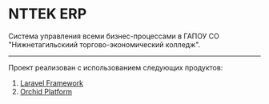 # NTTEK ERP
Система управления всеми бизнес-процессами в ГАПОУ СО "Нижнетагильскиий торгово-экономический колледж".

------------
Проект реализован с использованием следующих продуктов:
 1. [Laravel Framework](https://github.com/laravel/framework "Laravel Framework")
 2. [Orchid Platform](https://github.com/orchidsoftware/platform "Orchid Platform")